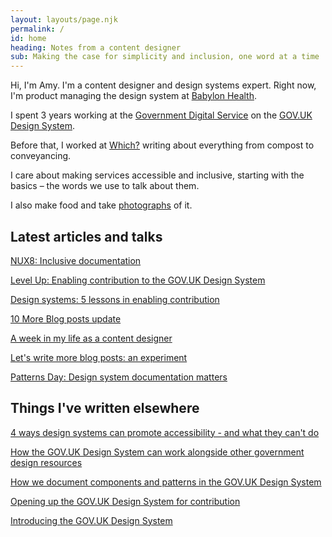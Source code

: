 ```yaml
---
layout: layouts/page.njk
permalink: /
id: home
heading: Notes from a content designer
sub: Making the case for simplicity and inclusion, one word at a time
---
```


Hi, I'm Amy. I'm a content designer and design systems expert. Right now, I'm product managing the design system at [Babylon Health](babylonhealth.com).

I spent 3 years working at the [Government Digital Service](https://www.gov.uk/government/organisations/government-digital-service) on the [GOV.‌UK Design System](https://design-system.service.gov.uk/).

Before that, I worked at [Which?](https://www.which.co.uk/) writing about everything from compost to conveyancing. 

I care about making services accessible and inclusive, starting with the basics – the words we use to talk about them.

I also make food and take [photographs](https://www.instagram.com/saltsweetsourspice/) of it.

## Latest articles and talks

[NUX8: Inclusive documentation](https://2019.nuxconf.uk/speakers/amy-hupe/)

[Level Up: Enabling contribution to the GOV.UK Design System](https://www.youtube.com/watch?v=GMFPp21u9_M&feature=youtu.be)

[Design systems: 5 lessons in enabling contribution](https://amyhupe.co.uk/articles/5-lessons-on-enabling-design-system-contribution/)

[10 More Blog posts update](https://amyhupe.co.uk/articles/10-more-blog-posts-update/)

[A week in my life as a content designer](https://amyhupe.co.uk/articles/my-content-design-week/)

[Let's write more blog posts: an experiment](/articles/lets-write-more-blog-posts-an-experiment/)

[Patterns Day: Design system documentation matters](https://vimeo.com/345902920)

## Things I've written elsewhere

[4 ways design systems can promote accessibility - and what they can't do](https://24ways.org/2019/four-ways-design-systems-can-promote-accessibility/)

[How the GOV.UK Design System can work alongside other government design resources](https://designnotes.blog.gov.uk/2019/02/14/how-the-gov-uk-design-system-can-work-alongside-other-government-design-resources)

[How we document components and patterns in the GOV.UK Design System](https://designnotes.blog.gov.uk/2018/11/05/how-we-document-components-and-patterns-in-the-gov-uk-design-system/)

[Opening up the GOV.UK Design System for contribution](https://designnotes.blog.gov.uk/2018/09/26/opening-up-the-gov-uk-design-system-for-contributions/)

[Introducing the GOV.UK Design System](https://gds.blog.gov.uk/2018/06/22/introducing-the-gov-uk-design-system/)
